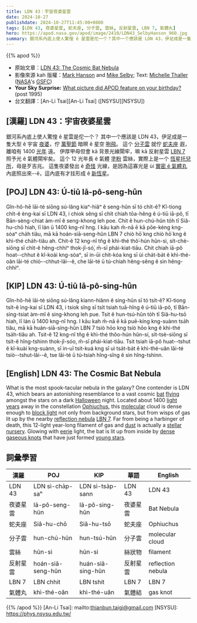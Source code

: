 ```yaml
---
title: LDN 43：宇宙夜婆星雲
date: 2024-10-27
publishdate: 2024-10-27T11:45:00+0800
tags: [LDN 43, 夜婆星雲, 蛇夫座, 分子雲, 雲絲, 反射星雲, LBN 7, 氣體丸]
hero: https://apod.nasa.gov/apod/image/2410/LDN43_SelbyHanson_960.jpg
summary: 銀河系內底上使人驚惶 ê 星雲是佗一个？其中一个應該是 LDN 43，伊足成是一隻大型 ê 宇宙夜婆。
---
```


{{% apod %}}

- 原始文章：[LDN 43: The Cosmic Bat Nebula](https://apod.nasa.gov/apod/ap241027.html)
- 影像來源 kah 版權：[Mark Hanson](https://www.hansonastronomy.com/bio) and [Mike Selby](http://throughlightandtime.com/about/); Text: [Michelle Thaller](https://solarsystem.nasa.gov/people/1040/michelle-thaller/) ([NASA](https://www.nasa.gov)'s [GSFC](https://www.nasa.gov/goddard))
- **Your Sky Surprise:** [What picture did APOD feature on your birthday?](https://apod.nasa.gov/apod/calendar/allyears.html) (post 1995)
- 台文翻譯：[An-Li Tsai][An-Li Tsai] ([NSYSU][NSYSU])

## [漢羅] LDN 43：宇宙夜婆星雲
銀河系內底上使人驚惶 ê 星雲是佗一个？
其中一个應該是 LDN 43，伊足成是一隻大型 ê 宇宙 [夜婆][bat]，佇 [萬聖節][Halloween] 暗暝 ê 星空 [咧飛][flying]。
這个 [分子雲][molecular] 就佇 [蛇夫座][Ophiuchus] 遐，離咱有 1400 [光年][light years] 遠。
伊厚甲毋但會 kā 背景光線閘牢，嘛 kā 反射星雲 [LBN 7][LBN 7] 照予光 ê 氣體閘牢矣。
這个 12 光年長 ê 氣體 [塗粉][dust] 雲絲，實際上是一个 [恆星托兒所][stellar nursery]，毋是歹吉兆。
這隻夜婆發出 ê [奇怪][eerie] 光線，是因為這寡光是 ùi [實密 ê 氣體丸][dense gaseous knots] 內底照出來--ê，這內底有才拄形成 ê [新恆星][young stars]。

## [POJ] LDN 43: Ú-tiū Iā-pô-seng-hûn
Gîn-hô-hē lāi-té siōng sú-lâng kiaⁿ-hiâⁿ ê seng-hûn sī tó chi̍t-ê?
Kî-tiong chi̍t-ê èng-kai sī LDN 43, i chiok sêng sī chi̍t chiah tōa-hêng ê ú-tiū iā-pô, tī Bān-sèng-chiat àm-mî ê seng-khong leh poe.
Chit ê hun-chú-hûn to̍h tī Siâ-hu-chō hiah, lī lán ū 1400 kng-nî hng.
I kāu kah m̄-nā ē kā pōe-kéng kng-sòaⁿ cha̍h tiâu, mā kā hoán-siā-seng-hûn LBN 7 chiò hō͘ kng chiò hō͘ kng ê khì-thé cha̍h-tiâu ah.
Chit-ê 12 kng-nî tn̂g ê khì-thé thô͘-hún hûn-si, si̍t-chè-siōng sī chi̍t-ê                      hêng-chhiⁿ thok-jî-só͘, m̄-sī phái-kiat-tiāu.
Chit chiah iā-pô hoat--chhut ê kî-koài kng-sòaⁿ, sī in-ūi chit-kóa kng sī ùi cha̍t-ba̍t ê khì-thé-oân lāi-té chiò--chhut-lâi--ê, che lāi-té ū tú-chiah hêng-sêng ê sìn hêng-chhiⁿ.

## [KIP] LDN 43: Ú-tiū Iā-pô-sing-hûn
Gîn-hô-hē lāi-té siōng sú-lâng kiann-hiânn ê sing-hûn sī tó tsi̍t-ê?
Kî-tiong tsi̍t-ê ìng-kai sī LDN 43, i tsiok sîng sī tsi̍t tsiah tuā-hîng ê ú-tiū iā-pô, tī Bān-sìng-tsiat àm-mî ê sing-khong leh pue.
Tsit ê hun-tsú-hûn to̍h tī Siâ-hu-tsō hiah, lī lán ū 1400 kng-nî hng.
I kāu kah m̄-nā ē kā puē-kíng kng-suànn tsa̍h tiâu, mā kā huán-siā-sing-hûn LBN 7 tsiò hōo kng tsiò hōo kng ê khì-thé tsa̍h-tiâu ah.
Tsit-ê 12 kng-nî tn̂g ê khì-thé thôo-hún hûn-si, si̍t-tsè-siōng sī tsi̍t-ê                      hîng-tshinn thok-jî-sóo, m̄-sī phái-kiat-tiāu.
Tsit tsiah iā-pô huat--tshut ê kî-kuài kng-suànn, sī in-uī tsit-kuá kng sī uì tsa̍t-ba̍t ê khì-thé-uân lāi-té tsiò--tshut-lâi--ê, tse lāi-té ū tú-tsiah hîng-sîng ê sìn hîng-tshinn.

## [English] LDN 43: The Cosmic Bat Nebula
What is the most spook-tacular nebula in the galaxy?
One contender is LDN 43, which bears an astonishing resemblance to a vast cosmic [bat][bat] [flying][flying] amongst the stars on a dark [Halloween][Halloween] night.
Located about 1400 [light years][light years] away in the constellation [Ophiuchus][Ophiuchus], this [molecular][molecular] cloud is dense enough to [block light][block light] not only from background stars, but from wisps of gas lit up by the nearby [reflection nebula][reflection nebula] [LBN 7][LBN 7].
Far from being a harbinger of death, this 12-light year-long filament of gas and [dust][dust] is actually a [stellar nursery][stellar nursery].
Glowing with [eerie][eerie] light, the bat is lit up from inside by [dense gaseous knots][dense gaseous knots] that have just formed [young stars][young stars].

## 詞彙學習
|漢羅|POJ|KIP|華語|English|
|-|-|-|-|-|
| LDN 43 | LDN sì-cha̍p-saⁿ | LDN sì-tsa̍p-sann | LDN 43 | LDN 43 |
| 夜婆星雲 | Iā-pô-seng-hûn | Iā-pô-sing-hûn | 夜婆星雲 | Bat Nebula |
| 蛇夫座 | Siâ-hu-chō | Siâ-hu-tsō | 蛇夫座 | Ophiuchus |
| 分子雲 | hun-chú-hûn | hun-tsú-hûn | 分子雲 | molecular cloud |
| 雲絲 | hûn-si | hûn-si | 絲狀物 | filament |
| 反射星雲 | hoán-siā-seng-hûn | huán-siā-sing-hûn | 反射星雲 | reflection nebula |
| LBN 7 | LBN chhit | LBN tshit | LBN 7 | LBN 7 |
| 氣體丸 | khì-thé-oân | khì-thé-uân | 氣體結 | gas knot |

{{% /apod %}}
[An-Li Tsai]: mailto:thianbun.taigi@gmail.com
[NSYSU]: https://phys.nsysu.edu.tw/

[copyright]: https://apod.nasa.gov/apod/fap/lib/about_apod.html#srapply
[License3]: https://creativecommons.org/licenses/by/3.0/
[License2]:https://creativecommons.org/licenses/by-nc-nd/2.0/

[bat]:https://en.wikipedia.org/wiki/Bat
[flying]:https://en.wikipedia.org/wiki/Bat#/media/File:Big-eared-townsend-fledermaus.jpg
[Halloween]:https://apod.nasa.gov/apod/ap211024.html
[light years]:https://spaceplace.nasa.gov/light-year/en/
[Ophiuchus]:https://chandra.harvard.edu/photo/constellations/ophiuchus.html
[molecular]:https://en.wikipedia.org/wiki/Molecular_cloud
[block light]:https://apod.nasa.gov/apod/ap230129.html
[reflection nebula]:https://astronomy.swin.edu.au/cosmos/r/Reflection+Nebula
[LBN 7]:http://www.jthommes.com/Astro/LBN7_LDN43.htm
[dust]:https://apod.nasa.gov/apod/ap030706.html
[stellar nursery]:https://science.nasa.gov/universe/stars/
[eerie]:https://i.pinimg.com/550x/81/21/c0/8121c0291fa14d1fe52b9eb007741cac.jpg
[dense gaseous knots]:https://apod.nasa.gov/apod/ap080413.html
[young stars]:https://apod.nasa.gov/apod/ap220512.html
